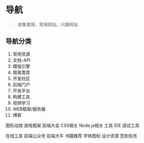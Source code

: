 # 导航

> 收集整理，常用网站，兴趣网站 

## 导航分类

1. 常用资源
2. 文档-API
3. 模版引擎
3. 框架类库
4. 开发社区 
5. 前端门户 
6. 开发平台
7. 构建工具 
8. 视频学习
9. WEB框架/服务器
10. 博客


图形动效
游戏框架
前端大会 
CSS相关 
Node.js相关 
工具 IDE
调试工具 

在线工具 
前端公众号 
前端大牛 
书籍推荐 
字体图标 
设计资源 
签到任务